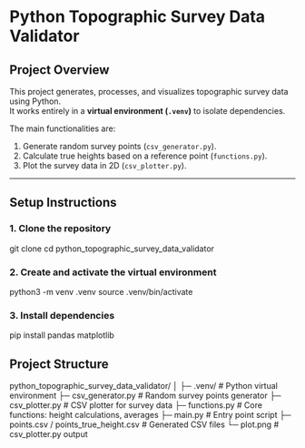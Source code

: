 # Python Topographic Survey Data Validator

## **Project Overview**
This project generates, processes, and visualizes topographic survey data using Python.  
It works entirely in a **virtual environment (`.venv`)** to isolate dependencies.  

The main functionalities are:  
1. Generate random survey points (`csv_generator.py`).  
2. Calculate true heights based on a reference point (`functions.py`).  
3. Plot the survey data in 2D (`csv_plotter.py`).  

---

## **Setup Instructions**

### 1. Clone the repository
git clone <your-repo-url>
cd python_topographic_survey_data_validator

### 2. Create and activate the virtual environment
python3 -m venv .venv
source .venv/bin/activate

### 3. Install dependencies
pip install pandas matplotlib


## **Project Structure**
python_topographic_survey_data_validator/
│
├─ .venv/                     # Python virtual environment
├─ csv_generator.py           # Random survey points generator
├─ csv_plotter.py             # CSV plotter for survey data
├─ functions.py               # Core functions: height calculations, averages
├─ main.py                    # Entry point script
├─ points.csv / points_true_height.csv  # Generated CSV files
└─ plot.png # csv_plotter.py output
